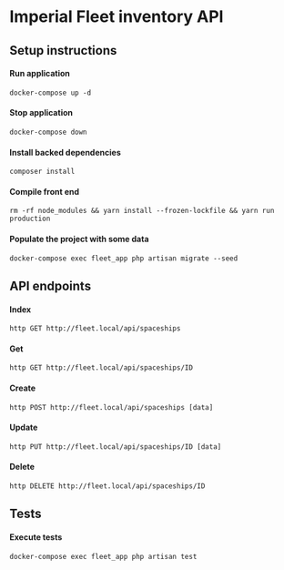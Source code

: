 # Imperial Fleet inventory API

## Setup instructions

#### Run application
```
docker-compose up -d
```

#### Stop application
```
docker-compose down
```

#### Install backed dependencies
```
composer install
```

#### Compile front end
```
rm -rf node_modules && yarn install --frozen-lockfile && yarn run production
```

#### Populate the project with some data
```
docker-compose exec fleet_app php artisan migrate --seed
```

## API endpoints
#### Index
```
http GET http://fleet.local/api/spaceships
```

#### Get
```
http GET http://fleet.local/api/spaceships/ID
```

#### Create
```
http POST http://fleet.local/api/spaceships [data]
```

#### Update
```
http PUT http://fleet.local/api/spaceships/ID [data]
```

#### Delete
```
http DELETE http://fleet.local/api/spaceships/ID
```

## Tests

#### Execute tests
```
docker-compose exec fleet_app php artisan test
```
